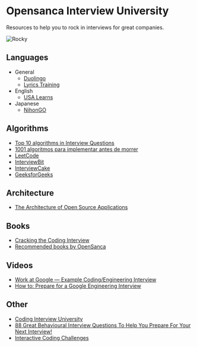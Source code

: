 # Opensanca Interview University
Resources to help you to rock in interviews for great companies.

![Rocky](https://static1.squarespace.com/static/51b3dc8ee4b051b96ceb10de/t/568ed98f1115e085239dfea8/1452202542389/?format=1500w)

## Languages

* General
  * [Duolingo](https://www.duolingo.com/)
  * [Lyrics Training](http://lyricstraining.com/)
* English
  * [USA Learns](http://www.usalearns.org/)
* Japanese
  * [NihonGO](http://cursonihongo.com.br/)

## Algorithms

- [Top 10 algorithms in Interview Questions](http://www.geeksforgeeks.org/top-10-algorithms-in-interview-questions/)
- [1001 algoritmos para implementar antes de morrer](https://github.com/hacktoon/1001)
- [LeetCode](https://leetcode.com/)
- [InterviewBit](https://www.interviewbit.com/)
- [InterviewCake](https://www.interviewcake.com/)
- [GeeksforGeeks](http://www.geeksforgeeks.org/)

## Architecture

- [The Architecture of Open Source Applications](http://aosabook.org/en/index.html)

## Books

- [Cracking the Coding Interview](https://www.amazon.com/Cracking-Coding-Interview-Programming-Questions/dp/098478280X)
- [Recommended books by OpenSanca](https://github.com/opensanca/recommended_books)

## Videos

- [Work at Google — Example Coding/Engineering Interview](https://www.youtube.com/watch?v=XKu_SEDAykw)
- [How to: Prepare for a Google Engineering Interview](https://www.youtube.com/watch?v=ko-KkSmp-Lk)

## Other

- [Coding Interview University](https://github.com/jwasham/coding-interview-university)
- [88 Great Behavioural Interview Questions To Help You Prepare For Your Next Interview!](http://interviewiq.com.au/88-great-behavioural-interview-questions-to-help-you-prepare-for-your-next-interview)
- [Interactive Coding Challenges](https://github.com/donnemartin/interactive-coding-challenges)
